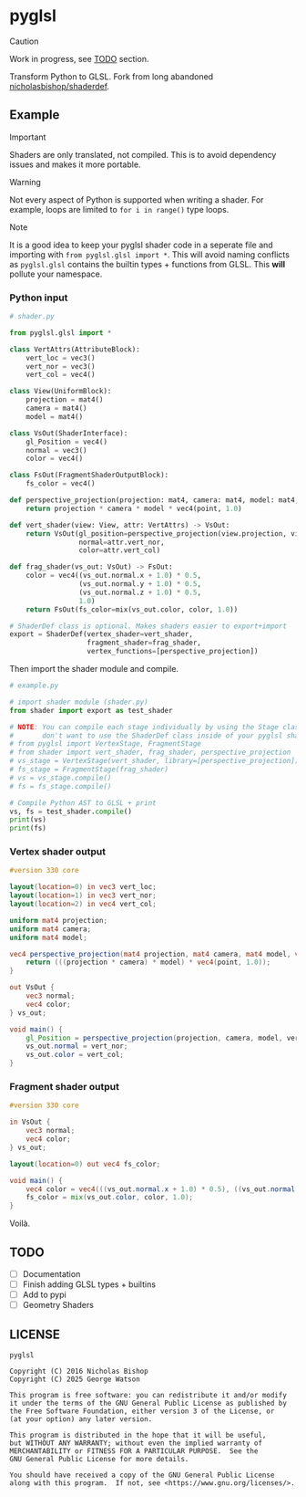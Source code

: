 # pyglsl

> [!CAUTION]
> Work in progress, see [TODO](#todo) section.

Transform Python to GLSL. Fork from long abandoned [nicholasbishop/shaderdef](https://github.com/nicholasbishop/shaderdef).

## Example

> [!IMPORTANT]
> Shaders are only translated, not compiled. This is to avoid dependency issues and makes it more portable.

> [!WARNING]
> Not every aspect of Python is supported when writing a shader. For example, loops are limited to `for i in range()` type loops.

> [!NOTE]
> It is a good idea to keep your pyglsl shader code in a seperate file and importing with ```from pyglsl.glsl import *```. This will avoid naming conflicts as `pyglsl.glsl` contains the builtin types + functions from GLSL. This **will** pollute your namespace.

### Python input

```python
# shader.py

from pyglsl.glsl import *

class VertAttrs(AttributeBlock):
    vert_loc = vec3()
    vert_nor = vec3()
    vert_col = vec4()

class View(UniformBlock):
    projection = mat4()
    camera = mat4()
    model = mat4()

class VsOut(ShaderInterface):
    gl_Position = vec4()
    normal = vec3()
    color = vec4()

class FsOut(FragmentShaderOutputBlock):
    fs_color = vec4()

def perspective_projection(projection: mat4, camera: mat4, model: mat4, point: vec3) -> vec4:
    return projection * camera * model * vec4(point, 1.0)

def vert_shader(view: View, attr: VertAttrs) -> VsOut:
    return VsOut(gl_position=perspective_projection(view.projection, view.camera, view.model, attr.vert_loc),
                 normal=attr.vert_nor,
                 color=attr.vert_col)

def frag_shader(vs_out: VsOut) -> FsOut:
    color = vec4((vs_out.normal.x + 1.0) * 0.5,
                 (vs_out.normal.y + 1.0) * 0.5,
                 (vs_out.normal.z + 1.0) * 0.5,
                 1.0)
    return FsOut(fs_color=mix(vs_out.color, color, 1.0))

# ShaderDef class is optional. Makes shaders easier to export+import
export = ShaderDef(vertex_shader=vert_shader,
                   fragment_shader=frag_shader,
                   vertex_functions=[perspective_projection])
```

Then import the shader module and compile.

```python
# example.py

# import shader module (shader.py)
from shader import export as test_shader

# NOTE: You can compile each stage individually by using the Stage class. This is if you
#       don't want to use the ShaderDef class inside of your pyglsl shader.
# from pyglsl import VertexStage, FragmentStage
# from shader import vert_shader, frag_shader, perspective_projection
# vs_stage = VertexStage(vert_shader, library=[perspective_projection])
# fs_stage = FragmentStage(frag_shader)
# vs = vs_stage.compile()
# fs = fs_stage.compile()

# Compile Python AST to GLSL + print
vs, fs = test_shader.compile()
print(vs)
print(fs)
```

### Vertex shader output
```glsl
#version 330 core

layout(location=0) in vec3 vert_loc;
layout(location=1) in vec3 vert_nor;
layout(location=2) in vec4 vert_col;

uniform mat4 projection;
uniform mat4 camera;
uniform mat4 model;

vec4 perspective_projection(mat4 projection, mat4 camera, mat4 model, vec3 point) {
    return (((projection * camera) * model) * vec4(point, 1.0));
}

out VsOut {
    vec3 normal;
    vec4 color;
} vs_out;

void main() {
    gl_Position = perspective_projection(projection, camera, model, vert_loc);
    vs_out.normal = vert_nor;
    vs_out.color = vert_col;
}
```

### Fragment shader output

```glsl
#version 330 core

in VsOut {
    vec3 normal;
    vec4 color;
} vs_out;

layout(location=0) out vec4 fs_color;

void main() {
    vec4 color = vec4(((vs_out.normal.x + 1.0) * 0.5), ((vs_out.normal.y + 1.0) * 0.5), ((vs_out.normal.z + 1.0) * 0.5), 1.0);
    fs_color = mix(vs_out.color, color, 1.0);
}
```

Voilà.

## TODO

- [ ] Documentation
- [ ] Finish adding GLSL types + builtins
- [ ] Add to pypi
- [ ] Geometry Shaders

## LICENSE
```
pyglsl

Copyright (C) 2016 Nicholas Bishop
Copyright (C) 2025 George Watson

This program is free software: you can redistribute it and/or modify
it under the terms of the GNU General Public License as published by
the Free Software Foundation, either version 3 of the License, or
(at your option) any later version.

This program is distributed in the hope that it will be useful,
but WITHOUT ANY WARRANTY; without even the implied warranty of
MERCHANTABILITY or FITNESS FOR A PARTICULAR PURPOSE.  See the
GNU General Public License for more details.

You should have received a copy of the GNU General Public License
along with this program.  If not, see <https://www.gnu.org/licenses/>.
```
